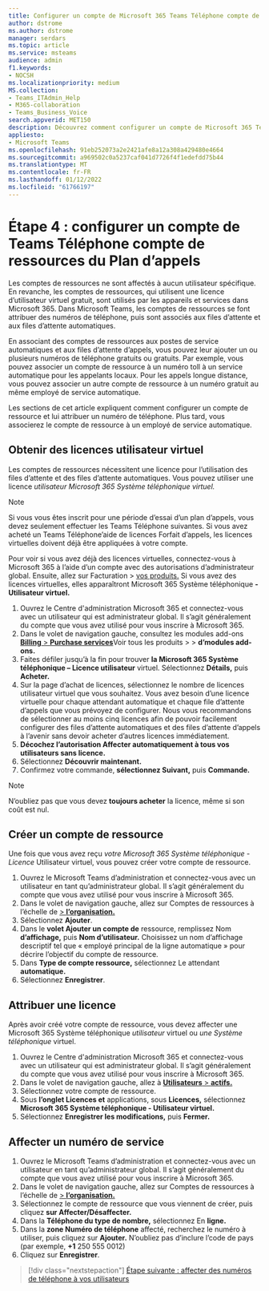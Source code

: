 ```yaml
---
title: Configurer un compte de Microsoft 365 Teams Téléphone compte de ressources du Plan d’appels
author: dstrome
ms.author: dstrome
manager: serdars
ms.topic: article
ms.service: msteams
audience: admin
f1.keywords:
- NOCSH
ms.localizationpriority: medium
MS.collection:
- Teams_ITAdmin_Help
- M365-collaboration
- Teams_Business_Voice
search.appverid: MET150
description: Découvrez comment configurer un compte de Microsoft 365 Teams Téléphone compte de ressources du Plan d’appels pour l’utiliser avec les travailleurs automatiques.
appliesto:
- Microsoft Teams
ms.openlocfilehash: 91eb252073a2e2421afe8a12a308a429480e4664
ms.sourcegitcommit: a969502c0a5237caf041d7726f4f1edefdd75b44
ms.translationtype: MT
ms.contentlocale: fr-FR
ms.lasthandoff: 01/12/2022
ms.locfileid: "61766197"
---
```

# <a name="step-4-set-up-a-teams-phone-with-calling-plan-resource-account"></a>Étape 4 : configurer un compte de Teams Téléphone compte de ressources du Plan d’appels

Les comptes de ressources ne sont affectés à aucun utilisateur spécifique. En revanche, les comptes de ressources, qui utilisent une licence d’utilisateur virtuel gratuit, sont utilisés par les appareils et services dans Microsoft 365. Dans Microsoft Teams, les comptes de ressources se font attribuer des numéros de téléphone, puis sont associés aux files d’attente et aux files d’attente automatiques.

En associant des comptes de ressources aux postes de service automatiques et aux files d’attente d’appels, vous pouvez leur ajouter un ou plusieurs numéros de téléphone gratuits ou gratuits. Par exemple, vous pouvez associer un compte de ressource à un numéro toll à un service automatique pour les appelants locaux. Pour les appels longue distance, vous pouvez associer un autre compte de ressource à un numéro gratuit au même employé de service automatique.

Les sections de cet article expliquent comment configurer un compte de ressource et lui attribuer un numéro de téléphone. Plus tard, vous associerez le compte de ressource à un employé de service automatique.

## <a name="obtain-virtual-user-licenses"></a>Obtenir des licences utilisateur virtuel

Les comptes de ressources nécessitent une licence pour l’utilisation des files d’attente et des files d’attente automatiques. Vous pouvez utiliser une licence *utilisateur Microsoft 365 Système téléphonique virtuel.*

> [!NOTE]
> Si vous vous êtes inscrit pour une période d’essai d’un plan d’appels, vous devez seulement effectuer les Teams Téléphone suivantes. Si vous avez acheté un Teams Téléphone’aide de licences Forfait d’appels, les licences virtuelles doivent déjà être appliquées à votre compte.
>
> Pour voir si vous avez déjà des licences virtuelles, connectez-vous à Microsoft 365 à l’aide d’un compte avec des autorisations d’administrateur global. Ensuite, allez sur Facturation > [vos produits.](https://admin.microsoft.com/Adminportal/Home#/subscriptions) Si vous avez des licences virtuelles, elles apparaîtront Microsoft 365 Système téléphonique **- Utilisateur virtuel.**

1. Ouvrez le Centre d'administration Microsoft 365 et connectez-vous avec un utilisateur qui est administrateur global. Il s’agit généralement du compte que vous avez utilisé pour vous inscrire à Microsoft 365.
2. Dans le volet de navigation gauche, consultez les modules add-ons <a href="https://admin.microsoft.com/Adminportal/Home#/catalog" target="_blank"> **Billing**  >  **Purchase services**</a>Voir tous les produits  >    >  **d’modules add-ons.**
3. Faites défiler jusqu’à la fin pour trouver **la Microsoft 365 Système téléphonique – Licence utilisateur** virtuel. Sélectionnez **Détails,** puis **Acheter.**
4. Sur la page d’achat de licences, sélectionnez le nombre de licences utilisateur virtuel que vous souhaitez. Vous avez besoin d’une licence virtuelle pour chaque attendant automatique et chaque file d’attente d’appels que vous prévoyez de configurer. Nous vous recommandons de sélectionner au moins cinq licences afin de pouvoir facilement configurer des files d’attente automatiques et des files d’attente d’appels à l’avenir sans devoir acheter d’autres licences immédiatement.
5. **Décochez l’autorisation Affecter automatiquement à tous vos utilisateurs sans licence.**
6. Sélectionnez **Découvrir maintenant.**
7. Confirmez votre commande, **sélectionnez Suivant,** puis **Commande.**

> [!NOTE]
> N’oubliez pas que vous devez  **toujours acheter** la licence, même si son coût est nul.

## <a name="create-a-resource-account"></a>Créer un compte de ressource

Une fois que vous avez reçu *votre Microsoft 365 Système téléphonique - Licence* Utilisateur virtuel, vous pouvez créer votre compte de ressource.

1. Ouvrez le Microsoft Teams d’administration et connectez-vous avec un utilisateur en tant qu’administrateur global. Il s’agit généralement du compte que vous avez utilisé pour vous inscrire à Microsoft 365.
2. Dans le volet de navigation gauche, allez sur Comptes de ressources à l’échelle de <a href="https://admin.teams.microsoft.com/company-wide-settings/resource-accounts" target="_blank">   >  **l’organisation.**</a>
3. Sélectionnez **Ajouter**.
4. Dans le **volet Ajouter un compte de** ressource, remplissez Nom **d’affichage,** puis **Nom d’utilisateur.** Choisissez un nom d’affichage descriptif tel que « employé principal de la ligne automatique » pour décrire l’objectif du compte de ressource.
5. Dans **Type de compte ressource,** sélectionnez Le attendant **automatique.**
6. Sélectionnez **Enregistrer**.

## <a name="assign-a-license"></a>Attribuer une licence

Après avoir créé votre compte de ressource, vous devez affecter une Microsoft 365 Système téléphonique *utilisateur* virtuel ou *une Système téléphonique* virtuel.

1. Ouvrez le Centre d'administration Microsoft 365 et connectez-vous avec un utilisateur qui est administrateur global. Il s’agit généralement du compte que vous avez utilisé pour vous inscrire à Microsoft 365.
1. Dans le volet de navigation gauche, allez à <a href="https://admin.microsoft.com/Adminportal/Home#/users" target="_blank"> **Utilisateurs**  >  **actifs.**</a>
1. Sélectionnez votre compte de ressource.
1. Sous **l’onglet Licences et** applications, sous **Licences,** sélectionnez **Microsoft 365 Système téléphonique - Utilisateur virtuel.**
1. Sélectionnez **Enregistrer les modifications,** puis **Fermer.**

## <a name="assign-a-service-number"></a>Affecter un numéro de service

1. Ouvrez le Microsoft Teams d’administration et connectez-vous avec un utilisateur en tant qu’administrateur global. Il s’agit généralement du compte que vous avez utilisé pour vous inscrire à Microsoft 365.
1. Dans le volet de navigation gauche, allez sur Comptes de ressources à l’échelle de <a href="https://admin.teams.microsoft.com/company-wide-settings/resource-accounts" target="_blank">   >  **l’organisation.**</a>
1. Sélectionnez le compte de ressource que vous viennent de créer, puis cliquez **sur Affecter/Désaffecter.**
1. Dans la **Téléphone du type de nombre,** sélectionnez En **ligne.**
1. Dans la **zone Numéro de téléphone** affecté, recherchez le numéro à utiliser, puis cliquez sur **Ajouter.** N’oubliez pas d’inclure l’code de pays (par exemple, **+1** 250 555 0012)
1. Cliquez sur **Enregistrer**.

> [!div class="nextstepaction"]
> [Étape suivante : affecter des numéros de téléphone à vos utilisateurs](set-up-assign-numbers.md)
